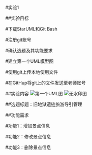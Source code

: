 #实验1

##实验目标

#下载StarUML和Git Bash

#注册git账号

#确认选题及其功能要求

#建立第一个UML模型图

#使用git上传本地使用文件

#在GitHup将git上的文件发送至老师账号


##实验内容
![第一个UML图](./model1.png)
![无水印图](./model1.jpeg)

##选题标题：旧地狱遗迹旅游导引管理

##功能需求

#功能1：增加景点信息

#功能2：修改景点信息

#功能3：删除景点信息
